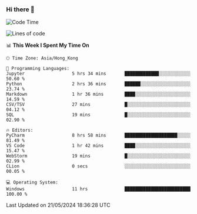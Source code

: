 ### Hi there 👋

<!--
**RoiexLee/RoiexLee** is a ✨ _special_ ✨ repository because its `README.md` (this file) appears on your GitHub profile.

Here are some ideas to get you started:

- 🔭 I’m currently working on ...
- 🌱 I’m currently learning ...
- 👯 I’m looking to collaborate on ...
- 🤔 I’m looking for help with ...
- 💬 Ask me about ...
- 📫 How to reach me: ...
- 😄 Pronouns: ...
- ⚡ Fun fact: ...
-->

<!--START_SECTION:waka-->
![Code Time](http://img.shields.io/badge/Code%20Time-544%20hrs%2024%20mins-blue)

![Lines of code](https://img.shields.io/badge/From%20Hello%20World%20I%27ve%20Written-38.4%20thousand%20lines%20of%20code-blue)

📊 **This Week I Spent My Time On** 

```text
🕑︎ Time Zone: Asia/Hong_Kong

💬 Programming Languages: 
Jupyter                  5 hrs 34 mins       █████████████░░░░░░░░░░░░   50.60 % 
Python                   2 hrs 36 mins       ██████░░░░░░░░░░░░░░░░░░░   23.74 % 
Markdown                 1 hr 36 mins        ████░░░░░░░░░░░░░░░░░░░░░   14.59 % 
CSV/TSV                  27 mins             █░░░░░░░░░░░░░░░░░░░░░░░░   04.12 % 
SQL                      19 mins             █░░░░░░░░░░░░░░░░░░░░░░░░   02.90 % 

🔥 Editors: 
PyCharm                  8 hrs 58 mins       ████████████████████░░░░░   81.49 % 
VS Code                  1 hr 42 mins        ████░░░░░░░░░░░░░░░░░░░░░   15.47 % 
WebStorm                 19 mins             █░░░░░░░░░░░░░░░░░░░░░░░░   02.99 % 
CLion                    0 secs              ░░░░░░░░░░░░░░░░░░░░░░░░░   00.05 % 

💻 Operating System: 
Windows                  11 hrs              █████████████████████████   100.00 % 
```


 Last Updated on 21/05/2024 18:36:28 UTC
<!--END_SECTION:waka-->
